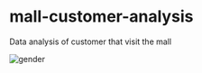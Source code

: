 # mall-customer-analysis
Data analysis of customer that visit the mall

![gender](https://github.com/Mandywise13/mall-customer-analysis/assets/141855863/4a2f9aab-0fe9-4dd5-81f0-589a823da1a6)
